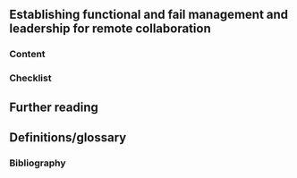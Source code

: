 ## Establishing functional and fail management and leadership for remote collaboration

<!---Add a few sentences capturing the concepts explained below--->

### Content
<!---Add sub-heading--->

### Checklist
<!---Add checklist that captures the content--->

## Further reading
<!---Any further recommendation to dive deep into the topics--->

## Definitions/glossary
<!---Clarify any jargon from the content below--->

### Bibliography
<!---Add list of references below--->
